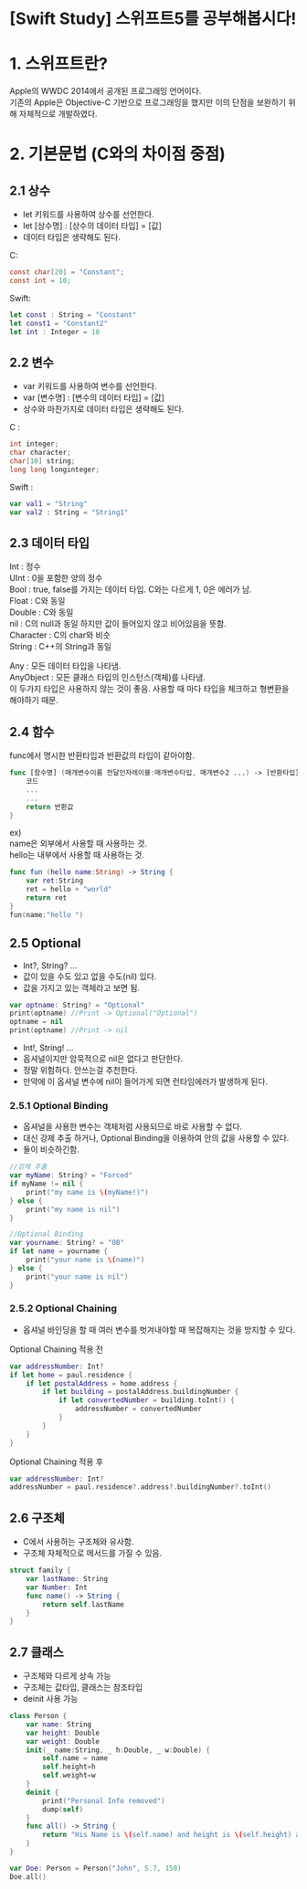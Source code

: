 [Swift Study] 스위프트5를 공부해봅시다!
=============================

# 1. 스위프트란?
Apple의 WWDC 2014에서 공개된 프로그래밍 언어이다.  
기존의 Apple은 Objective-C 기반으로 프로그래밍을 했지만 
이의 단점을 보완하기 위해 자체적으로 개발하였다.

# 2. 기본문법 (C와의 차이점 중점)
## 2.1 상수
- let 키워드를 사용하여 상수를 선언한다.
- let [상수명] : [상수의 데이터 타입] = [값]
- 데이터 타입은 생략해도 된다.
  
C:
```C
const char[20] = "Constant";
const int = 10;
```

Swift:
```swift
let const : String = "Constant"
let const1 = "Constant2"
let int : Integer = 10
```

## 2.2 변수
- var 키워드를 사용하여 변수를 선언한다.
- var [변수명] : [변수의 데이터 타입] = [값]
- 상수와 마찬가지로 데이터 타입은 생략해도 된다.
  
C :
```C
int integer;
char character;
char[10] string;
long long longinteger;
```

Swift :
```swift
var val1 = "String"
var val2 : String = "String1"
```

## 2.3 데이터 타입
Int : 정수  
UInt : 0을 포함한 양의 정수  
Bool : true, false를 가지는 데이터 타입. C와는 다르게 1, 0은 에러가 남.  
Float : C와 동일  
Double : C와 동일  
nil : C의 null과 동일 하지만 값이 들어있지 않고 비어있음을 뜻함.  
Character : C의 char와 비슷  
String : C++의 String과 동일

Any : 모든 데이터 타입을 나타냄.  
AnyObject : 모든 클래스 타입의 인스턴스(객체)를 나타냄.  
이 두가지 타입은 사용하지 않는 것이 좋음. 사용할 때 마다 타입을 체크하고 형변환을 해야하기 때문.  

## 2.4 함수
func에서 명시한 반환타입과 반환값의 타입이 같아야함.  
``` swift
func [함수명] (매개변수이름 전달인자레이블:매개변수타입, 매개변수2 ...) -> [반환타입] {
    코드
    ...
    ...
    return 반환값
}
```

ex)  
name은 외부에서 사용할 때 사용하는 것.  
hello는 내부에서 사용할 때 사용하는 것.  
``` swift
func fun (hello name:String) -> String {
    var ret:String
    ret = hello + "world"
    return ret
}
fun(name:"hello ")
```

## 2.5 Optional
- Int?, String? ...
- 값이 있을 수도 있고 없을 수도(nil) 있다.
- 값을 가지고 있는 객체라고 보면 됨.

``` swift
var optname: String? = "Optional"
print(optname) //Print -> Optional("Optional")
optname = nil
print(optname) //Print -> nil
```

- Int!, String! ...
- 옵셔널이지만 암묵적으로 nil은 없다고 판단한다.
- 정말 위험하다. 안쓰는걸 추천한다.
- 만약에 이 옵셔널 변수에 nil이 들어가게 되면 런타임에러가 발생하게 된다.

### 2.5.1 Optional Binding
- 옵셔널을 사용한 변수는 객체처럼 사용되므로 바로 사용할 수 없다.
- 대신 강제 추출 하거나, Optional Binding을 이용하여 안의 값을 사용할 수 있다.
- 둘이 비슷하긴함.
``` swift
//강제 추출
var myName: String? = "Forced"
if myName != nil {
    print("my name is \(myName!)")
} else {
    print("my name is nil")
}

//Optional Binding
var yourname: String? = "OB"
if let name = yourname {
    print("your name is \(name)")
} else {
    print("your name is nil")
}
```

### 2.5.2 Optional Chaining
- 옵셔널 바인딩을 할 때 여러 변수를 벗겨내야할 때 복잡해지는 것을 방지할 수 있다.  

Optional Chaining 적용 전
``` swift
var addressNumber: Int?
if let home = paul.residence {
    if let postalAddress = home.address {
        if let building = postalAddress.buildingNumber {
            if let convertedNumber = building.toInt() {
                addressNumber = convertedNumber
            }
        }
    }
}
```
Optional Chaining 적용 후
``` swift
var addressNumber: Int?
addressNumber = paul.residence?.address?.buildingNumber?.toInt()
```

## 2.6 구조체
- C에서 사용하는 구조체와 유사함.
- 구조체 자체적으로 메서드를 가질 수 있음.

``` swift
struct family {
    var lastName: String
    var Number: Int
    func name() -> String {
        return self.lastName
    }
}
```

## 2.7 클래스
- 구조체와 다르게 상속 가능
- 구조체는 값타입, 클래스는 참조타입
- deinit 사용 가능

``` swift
class Person {
    var name: String
    var height: Double
    var weight: Double
    init(_ name:String, _ h:Double, _ w:Double) {
        self.name = name
        self.height=h
        self.weight=w
    }
    deinit {
        print("Personal Info removed")
        dump(self)
    }
    func all() -> String {
        return "His Name is \(self.name) and height is \(self.height) and weight is \(self.weight)"
    }
}

var Doe: Person = Person("John", 5.7, 150)
Doe.all()
```